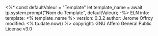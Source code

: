 <%*
const defaultValeur = "Template"
let template_name = await tp.system.prompt("Nom du Template", defaultValeur);
-%>
ELN info:
  template:  <% template_name %>
  version: 0.3.2
  author: Jerome Offroy
  modified: <% tp.date.now() %>
  copyright: GNU Affero General Public License v3.0
  
  